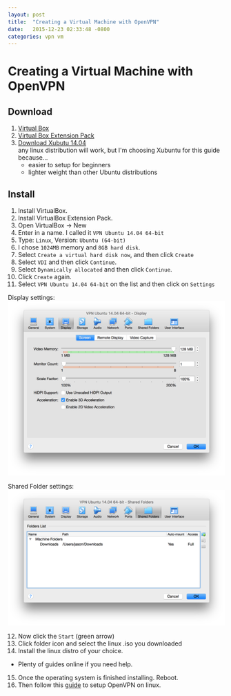 ```yaml
---
layout: post
title:  "Creating a Virtual Machine with OpenVPN"
date:   2015-12-23 02:33:48 -0800
categories: vpn vm
---
```

# Creating a Virtual Machine with OpenVPN

## Download
1. [Virtual Box](https://www.virtualbox.org/wiki/Downloads)
2. [Virtual Box Extension Pack](https://www.virtualbox.org/wiki/Downloads)
3. [Download Xubutu 14.04](http://xubuntu.org/getxubuntu/#lts)</br>
any linux distribution will work, but I'm choosing Xubuntu for this guide because...
   - easier to setup for beginners
   - lighter weight than other Ubuntu distributions

## Install
1.	Install VirtualBox.
2.	Install VirtualBox Extension Pack.
3.	Open VirtualBox -> New
4.	Enter in a name. I called it `VPN Ubuntu 14.04 64-bit`
5.	Type: `Linux`, Version: `Ubuntu (64-bit)`
6.	I chose `1024MB` memory and `8GB hard disk`.
7.	Select `Create a virtual hard disk now`, and then click `Create`
8.	Select `VDI` and then click `Continue`.
9.	Select `Dynamically allocated` and then click `Continue`.
10.	Click `Create` again.
11.	Select `VPN Ubuntu 14.04 64-bit` on the list and then click on `Settings`

  Display settings:
  ![display-setting](/asset/vm-settings1.png)

  Shared Folder settings:
  ![display-setting](/asset/vm-settings2.png)

12.	Now click the `Start` (green arrow)
13.	Click folder icon and select the linux .iso you downloaded
14.	Install the linux distro of your choice.
  - Plenty of guides online if you need help.
15.	Once the operating system is finished installing. Reboot.
16.	Then follow this [guide](https://www.privateinternetaccess.com/forum/discussion/18003/openvpn-step-by-step-setups-for-various-debian-based-linux-oss-with-videos-ubuntu-mint-debian) to setup OpenVPN on linux.
